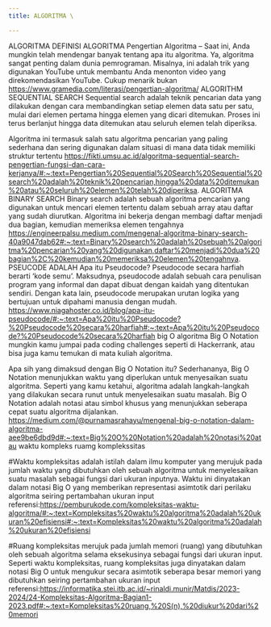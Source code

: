 ```yaml
---
title: ALGORITMA \

---
```


ALGORITMA 
DEFINISI ALGORITMA 
Pengertian Algoritma – Saat ini, Anda mungkin telah mendengar banyak tentang apa itu algoritma. Ya, algoritma sangat penting dalam dunia pemrograman. Misalnya, ini adalah trik yang digunakan YouTube untuk membantu Anda menonton video yang direkomendasikan YouTube. Cukup menarik bukan
https://www.gramedia.com/literasi/pengertian-algoritma/
ALGORITHM SEQUENTIAL SEARCH
Sequential search adalah teknik pencarian data yang dilakukan dengan cara membandingkan setiap elemen data satu per satu, mulai dari elemen pertama hingga elemen yang dicari ditemukan. Proses ini terus berlanjut hingga data ditemukan atau seluruh elemen telah diperiksa.

Algoritma ini termasuk salah satu algoritma pencarian yang paling sederhana dan sering digunakan dalam situasi di mana data tidak memiliki struktur tertentu
https://fikti.umsu.ac.id/algoritma-sequential-search-pengertian-fungsi-dan-cara-kerjanya/#:~:text=Pengertian%20Sequential%20Search%20Sequential%20search%20adalah%20teknik%20pencarian,hingga%20data%20ditemukan%20atau%20seluruh%20elemen%20telah%20diperiksa.
ALGORITMA BINARY SEARCH
Binary search adalah sebuah algoritma pencarian yang digunakan untuk mencari elemen tertentu dalam sebuah array atau daftar yang sudah diurutkan. Algoritma ini bekerja dengan membagi daftar menjadi dua bagian, kemudian memeriksa elemen tengahnya
https://engineerpalsu.medium.com/mengenal-algoritma-binary-search-40a9047dab62#:~:text=Binary%20search%20adalah%20sebuah%20algoritma%20pencarian%20yang%20digunakan,daftar%20menjadi%20dua%20bagian%2C%20kemudian%20memeriksa%20elemen%20tengahnya.
PSEUCODE ADALAH
Apa itu Pseudocode? Pseudocode secara harfiah berarti ‘kode semu’. Maksudnya, pseudocode adalah sebuah cara penulisan program yang informal dan dapat dibuat dengan kaidah yang ditentukan sendiri. Dengan kata lain, pseudocode merupakan urutan logika yang bertujuan untuk dipahami manusia dengan mudah.
https://www.niagahoster.co.id/blog/apa-itu-pseudocode/#:~:text=Apa%20itu%20Pseudocode?%20Pseudocode%20secara%20harfiah#:~:text=Apa%20itu%20Pseudocode?%20Pseudocode%20secara%20harfiah
big O algoritma
Big O Notation mungkin kamu jumpai pada coding challenges seperti di Hackerrank, atau bisa juga kamu temukan di mata kuliah algoritma.

Apa sih yang dimaksud dengan Big O Notation itu? Sederhananya, Big O Notation menunjukkan waktu yang diperlukan untuk menyesaikan suatu algoritma. Seperti yang kamu ketahui, algoritma adalah langkah-langkah yang dilakukan secara runut untuk menyelesaikan suatu masalah. Big O Notation adalah notasi atau simbol khusus yang menunjukkan seberapa cepat suatu algoritma dijalankan.
https://medium.com/@purnamasrahayu/mengenal-big-o-notation-dalam-algoritma-aee9be6dbd9d#:~:text=Big%20O%20Notation%20adalah%20notasi%20atau
waktu kompleks
ruamg komplekssitas


#Waktu kompleksitas adalah istilah dalam ilmu komputer yang merujuk pada jumlah waktu yang dibutuhkan oleh sebuah algoritma untuk menyelesaikan suatu masalah sebagai fungsi dari ukuran inputnya. Waktu ini dinyatakan dalam notasi Big  O yang memberikan representasi asimtotik dari perilaku algoritma seiring pertambahan ukuran input referensi:https://pemburukode.com/kompleksitas-waktu-algoritma/#:~:text=Kompleksitas%20waktu%20algoritma%20adalah%20ukuran%20efisiensi#:~:text=Kompleksitas%20waktu%20algoritma%20adalah%20ukuran%20efisiensi

#Ruang kompleksitas merujuk pada jumlah memori (ruang) yang dibutuhkan oleh sebuah algoritma selama eksekusinya sebagai fungsi dari ukuran input. Seperti waktu kompleksitas, ruang kompleksitas juga dinyatakan dalam notasi Big O untuk mengukur secara asimtotik seberapa besar memori yang dibutuhkan seiring pertambahan ukuran input referensi:https://informatika.stei.itb.ac.id/~rinaldi.munir/Matdis/2023-2024/24-Kompleksitas-Algoritma-Bagian1-2023.pdf#:~:text=Kompleksitas%20ruang,%20S(n),%20diukur%20dari%20memori


